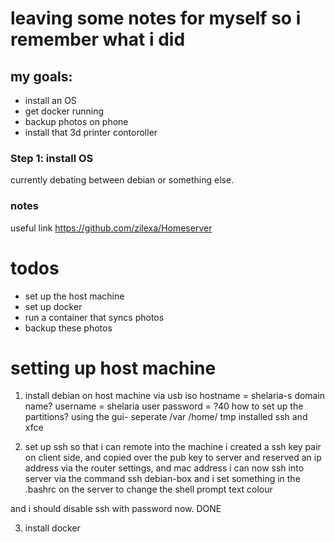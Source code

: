 # leaving some notes for myself so i remember what i did
## my goals:
 - install an OS
 - get docker running
 - backup photos on phone
 - install that 3d printer contoroller

### Step 1: install OS
currently debating between debian or something else.

### notes
useful link
    https://github.com/zilexa/Homeserver

# todos
 - set up the host machine
 - set up docker
 - run a container that syncs photos
 - backup these photos

# setting up host machine
 1. install debian on host machine via usb iso
    hostname = shelaria-s
    domain name? 
    username = shelaria
    user password = ?40
    how to set up the partitions?
        using the gui- seperate /var /home/ tmp
    installed ssh and xfce

   
 2. set up ssh so that i can remote into the machine
   i created a ssh key pair on client side, and copied over the pub key to server
   and reserved an ip address via the router settings, and mac address
   i can now ssh into server via the command ssh debian-box
   and i set something in the .bashrc on the server to change the shell prompt text colour

   and i should disable ssh with password now. DONE

 3. install docker

    

